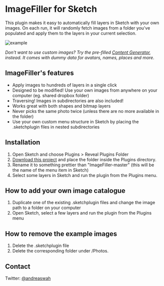 # ImageFiller for Sketch

This plugin makes it easy to automatically fill layers in Sketch with your own images. On each run, it will randomly fetch images from a folder you've populated and apply them to the layers in your current selection.

![example](http://cl.ly/image/0q200I0y081y/example.png)

*Don't want to use custom images? Try the pre-filled [Content Generator](https://github.com/timuric/Content-generator-sketch-plugin), instead. It comes with dummy data for avatars, names, places and more.*

## ImageFiller's features

* Apply images to hundreds of layers in a single click
* Designed to be modified! Use your own images from anywhere on your computer (eg. shared dropbox folder)
* Traversing! Images in subdirectories are also included!
* Works great with both shapes and bitmap layers
* Never picks the same photo twice (unless there are no more available in the folder)
* Use your own custom menu structure in Sketch by placing the .sketchplugin files in nested subdirectories

## Installation
1. Open Sketch and choose Plugins > Reveal Plugins Folder
1. [Download this project](https://github.com/awt2542/ImageFiller/archive/master.zip) and place the folder inside the Plugins directory.
1. Rename it to something prettier than "ImageFiller-master" (this will be the name of the menu item in Sketch)
1. Select some layers in Sketch and run the plugin from the Plugins menu.

## How to add your own image catalogue
1. Duplicate one of the existing .sketchplugin files and change the image path to a folder on your computer
1. Open Sketch, select a few layers and run the plugin from the Plugins menu

## How to remove the example images
1. Delete the .sketchplugin file
1. Delete the corresponding folder under /Photos.

## Contact
Twitter: [@andreaswah](http://twitter.com/andreaswah)
